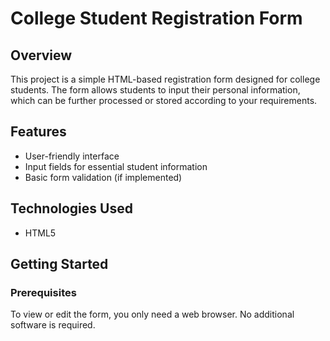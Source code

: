 # College Student Registration Form

## Overview

This project is a simple HTML-based registration form designed for college students. The form allows students to input their personal information, which can be further processed or stored according to your requirements.

## Features

- User-friendly interface
- Input fields for essential student information
- Basic form validation (if implemented)

## Technologies Used

- HTML5

## Getting Started

### Prerequisites

To view or edit the form, you only need a web browser. No additional software is required.


